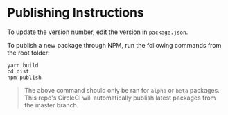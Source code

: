 # Publishing Instructions

To update the version number, edit the version in `package.json`. 

To publish a new package through NPM, run the following commands from the root folder: 

```
yarn build 
cd dist
npm publish
```

> The above command should only be ran for `alpha` or `beta` packages.  This repo's CircleCI will automatically publish latest packages from the master branch. 
